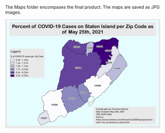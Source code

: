 The Maps folder encompases the final product. The maps are saved as JPG images.

![Percent_COVID_Cases](/Maps/Map1_5_%COVIDCases.jpeg)
